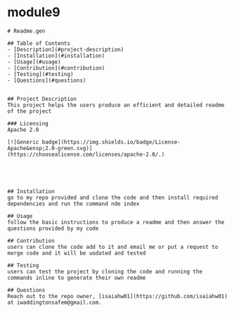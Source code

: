 # module9
    # Readme.gen
  
    ## Table of Contents
    - [Description](#project-description)
    - [Installation](#installation)
    - [Usage](#usage)
    - [Contribution](#contribution)
    - [Testing](#testing)
    - [Questions](#questions)
  
  
    ## Project Description
    This project helps the users produce an efficient and detailed readme of the project
    
    ### Licensing 
    Apache 2.0
    
    [![Generic badge](https://img.shields.io/badge/License-Apache&ensp;2.0-green.svg)](https://choosealicense.com/licenses/apache-2.0/.)
    
     
    
    
  
    ## Installation 
    go to my repo provided and clone the code and then install required dependencies and run the command nde index
  
    ## Usage 
    follow the basic instructions to produce a readme and then answer the questions provided by my code
  
    ## Contribution
    users can clone the code add to it and email me or put a request to merge code and it will be uodated and tested
  
    ## Testing
    users can test the project by cloning the code and running the commands inline to generate their own readme
  
    ## Questions
    Reach out to the repo owner, [isaiahw01](https://github.com/isaiahw01) at iwaddingtonsafem@gmail.com.
